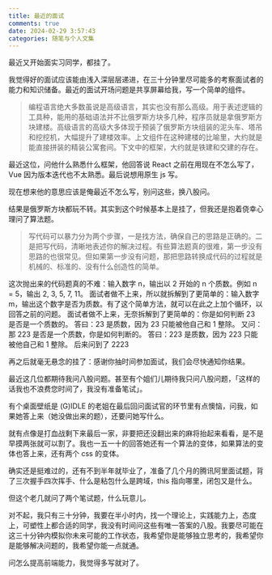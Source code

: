 ```yaml
---
title: 最近的面试
comments: true
date: 2024-02-29 3:57:43
categories: 随笔与个人文集
---
```


最近又开始面实习同学，都挂了。

我觉得好的面试应该能由浅入深层层递进，在三十分钟里尽可能多的考察面试者的能力和知识储备。最近的面试开场问题是共享屏幕给我，写一个简单的组件。

> 编程语言绝大多数虽说是高级语言，其实也没有那么高级。用于表述逻辑的工具种，能用的基础语法并不比俄罗斯方块多几种，程序员就是拿俄罗斯方块建楼。高级语言的高级大多体现于预装了俄罗斯方块组装的泥头车、塔吊和挖挖机，大幅提升了建楼效率。上文组件在这种建楼的比喻里，大约就是能直接拼装的精装公寓套间。下文中的框架，大约就是铁建和交建的存在。

最近这位，问他什么熟悉什么框架，他回答说 React 之前在用现在不怎么写了，Vue 因为版本迭代也不太熟悉。最后说想用原生 js 写。

现在想来他的意思应该是俺最近不怎么写，别问这些，换八股问。

结果是俄罗斯方块都玩不转。其实到这个时候基本上是挂了，但我还是抱着侥幸心理问了算法题。

> 写代码可以暴力分为两个步骤，一是找方法，确保自己的思路是正确的。二是把写代码，清晰地表述你的解决过程。有些算法题真的很难，第一步没有思路的也很常见。但如果第一步没有问题，那把思路转换成代码的过程就是机械的、标准的、没有什么创造性的简单。

这次抛出来的代码题真的不难：输入数字 n，输出以 2 开始的 n 个质数。例如 n = 5，输出 2, 3, 5, 7, 11。
面试者做不上来，所以就拆解到了更简单的：输入数字 m，输出这个数字是否为质数。有了这个简单方法，就可以在此之上加个循环，以回答之前的问题。
面试者做不上来，无奈拆解到了更简单的：你是如何判断 23 是否是一个质数的。
答曰：23 是质数，因为 23 只能被他自己和 1 整除。
又问：那 223 是否是一个质数，你是如何判断的。
答曰：223 是质数，因为 223 只能被他自己和 1 整除。
后来问到了 2223

再之后就毫无悬念的挂了：感谢你抽时间参加面试，我们会尽快通知你结果。

最近这几位都期待我问八股问题。甚至有个姐们儿期待我只问八股问题，「这样的话我也不浪费您时间了，我没有准备笔试」。

有个桌面壁纸是 (G)IDLE 的老姐在最后回问面试官的环节里有点懊恼，问我，如果她答上来（她没做出来的题），还要问她写什么。

就有点像是打血战剩下来最后一家，非要把还没翻出来的麻将抬起来看看，是不是早摸两张就可以割了。我也一五一十的回答她还有一个算法的变体，如果算法的变体也答上来，还有两个 css 的变体。

确实还是挺难过的，还有不到半年就毕业了，准备了几个月的腾讯阿里面试题，背了三次握手四次挥手、什么是粘包什么是跨域，this 指向哪里，闭包又是什么。

但这个老几就问了两个笔试题，什么玩意儿。

对不起，我只有三十分钟，我要在半小时内，找一个理论上，实践能力上，态度上，可塑性上都合适的同学，我没有时间问这些有唯一答案的八股。我要尽可能在这三十分钟内模拟你未来可能的工作状态，我希望你是能够独立思考的，我希望你是能够解决问题的，我希望你能一点就通。

问怎么提高前端能力，我觉得多写就对了。
